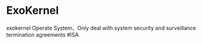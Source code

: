 # ExoKernel
exokernel Operate System、Only deal with system security and surveillance termination agreements
#ISA 
